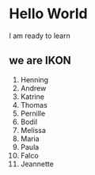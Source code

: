 # Hello World

I am ready to learn

## we are IKON

1. Henning
1. Andrew
1. Katrine
1. Thomas
1. Pernille
1. Bodil
1. Melissa
1. Maria
1. Paula
1. Falco
1. Jeannette
